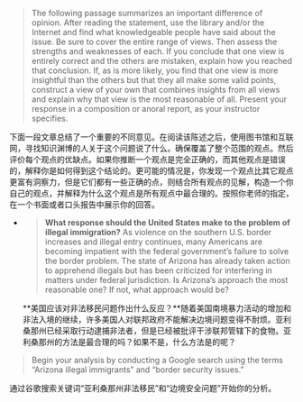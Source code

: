 > The following passage summarizes an important difference of opinion. After reading the statement, use the library and\/or the Internet and find what knowledgeable people have said about the issue. Be sure to cover the entire range of views. Then assess the strengths and weaknesses of each. If you conclude that one view is entirely correct and the others are mistaken, explain how you reached that conclusion. If, as is more likely, you find that one view is more insightful than the others but that they all make some valid points, construct a view of your own that combines insights from all views and explain why that view is the most reasonable of all. Present your response in a composition or anoral report, as your instructor specifies.

下面一段文章总结了一个重要的不同意见。在阅读该陈述之后，使用图书馆和互联网，寻找知识渊博的人关于这个问题说了什么。确保覆盖了整个范围的观点。然后评价每个观点的优缺点。如果你推断一个观点是完全正确的，而其他观点是错误的，解释你是如何得到这个结论的。更可能的情况是，你发现一个观点比其它观点更富有洞察力，但是它们都有一些正确的点，则结合所有观点的见解，构造一个你自己的观点，并解释为什么这个观点是所有观点中最合理的。按照你老师的指定，在一个书面或者口头报告中展示你的回答。

* > **What response should the United States make to the problem of illegal immigration?** As violence on the southern U.S. border increases and illegal entry continues, many Americans are becoming impatient with the federal government’s failure to solve the border problem. The state of Arizona has already taken action to apprehend illegals but has been criticized for interfering in matters under federal jurisdiction. Is Arizona’s approach the most reasonable one? If not, what approach would be?

  **美国应该对非法移民问题作出什么反应？**随着美国南境暴力活动的增加和非法入境的继续，许多美国人对联邦政府不能解决边境问题变得不耐烦。亚利桑那州已经采取行动逮捕非法者，但是已经被批评干涉联邦管辖下的食物。亚利桑那州的方法是最合理的吗？如果不是，什么方法是的呢？

> Begin your analysis by conducting a Google search using the terms “Arizona illegal immigrants” and “border security issues.”

通过谷歌搜索关键词“亚利桑那州非法移民”和“边境安全问题”开始你的分析。


